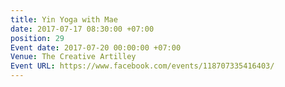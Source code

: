 ```yaml
---
title: Yin Yoga with Mae
date: 2017-07-17 08:30:00 +07:00
position: 29
Event date: 2017-07-20 00:00:00 +07:00
Venue: The Creative Artilley
Event URL: https://www.facebook.com/events/118707335416403/
---
```


